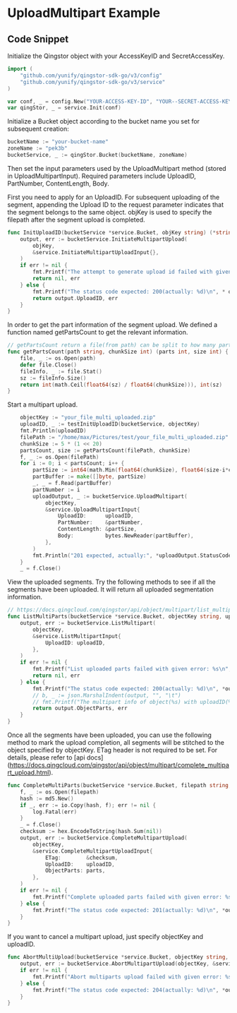 # UploadMultipart Example

## Code Snippet

Initialize the Qingstor object with your AccessKeyID and SecretAccessKey.

```go
import (
	"github.com/yunify/qingstor-sdk-go/v3/config"
	"github.com/yunify/qingstor-sdk-go/v3/service"
)

var conf, _ = config.New("YOUR-ACCESS-KEY-ID", "YOUR--SECRET-ACCESS-KEY")
var qingStor, _ = service.Init(conf)
```

Initialize a Bucket object according to the bucket name you set for subsequent creation:

```go
bucketName := "your-bucket-name"
zoneName := "pek3b"
bucketService, _ := qingStor.Bucket(bucketName, zoneName)
```


Then set the input parameters used by the UploadMultipart method (stored in UploadMultipartInput).
Required parameters include UploadID, PartNumber, ContentLength, Body.

First you need to apply for an UploadID. For subsequent uploading of the segment, appending the Upload ID to the request parameter indicates that the segment belongs to the same object. objKey is used to specify the filepath after the segment upload is completed.

```go
func InitUploadID(bucketService *service.Bucket, objKey string) (*string, error) {
	output, err := bucketService.InitiateMultipartUpload(
		objKey,
		&service.InitiateMultipartUploadInput{},
	)
	if err != nil {
		fmt.Printf("The attempt to generate upload id failed with given error: %s\n", err)
		return nil, err
	} else {
		fmt.Printf("The status code expected: 200(actually: %d)\n", * output.StatusCode)
		return output.UploadID, err
	}
}
```

In order to get the part information of the segment upload. We defined a function named getPartsCount to get the relevant information.

```go
// getPartsCount return a file(from path) can be split to how many parts(depends on chunkSize) and file size.
func getPartsCount(path string, chunkSize int) (parts int, size int) {
	file, _ := os.Open(path)
	defer file.Close()
	fileInfo, _ := file.Stat()
	sz := fileInfo.Size()
	return int(math.Ceil(float64(sz) / float64(chunkSize))), int(sz)
}
```

Start a multipart upload.

```go
	objectKey := "your_file_multi_uploaded.zip"
	uploadID, _ := testInitUploadID(bucketService, objectKey)
	fmt.Println(uploadID)
	filePath := "/home/max/Pictures/test/your_file_multi_uploaded.zip"
	chunkSize := 5 * (1 << 20)
	partsCount, size := getPartsCount(filePath, chunkSize)
	f, _ := os.Open(filePath)
	for i := 0; i < partsCount; i++ {
		partSize := int64(math.Min(float64(chunkSize), float64(size-i*chunkSize)))
		partBuffer := make([]byte, partSize)
		_, _ = f.Read(partBuffer)
		partNumber := i
		uploadOutput, _ := bucketService.UploadMultipart(
			objectKey,
			&service.UploadMultipartInput{
				UploadID:      uploadID,
				PartNumber:    &partNumber,
				ContentLength: &partSize,
				Body:          bytes.NewReader(partBuffer),
			},
		)
		fmt.Println("201 expected, actually:", *uploadOutput.StatusCode)
	}
	_ = f.Close()
```

View the uploaded segments. Try the following methods to see if all the segments have been uploaded. It will return all uploaded segmentation information.

```go
// https://docs.qingcloud.com/qingstor/api/object/multipart/list_multipart.html
func ListMultiParts(bucketService *service.Bucket, objectKey string, uploadID *string) ([]*service.ObjectPartType, error) {
	output, err := bucketService.ListMultipart(
		objectKey,
		&service.ListMultipartInput{
			UploadID: uploadID,
		},
	)
	if err != nil {
		fmt.Printf("List uploaded parts failed with given error: %s\n", err)
		return nil, err
	} else {
		fmt.Printf("The status code expected: 200(actually: %d)\n", *output.StatusCode)
		// b, _ := json.MarshalIndent(output, "", "\t")
		// fmt.Printf("The multipart info of object(%s) with uploadID(%s):\n%s\n", objectKey, *uploadID, string(b))
		return output.ObjectParts, err
	}
}
```

Once all the segments have been uploaded, you can use the following method to mark the upload completion, all segments will be stitched to the object specified by objectKey.
ETag header is not required to be set. For details, please refer to [api docs] (https://docs.qingcloud.com/qingstor/api/object/multipart/complete_multipart_upload.html).

```go
func CompleteMultiParts(bucketService *service.Bucket, filepath string, objectKey string, uploadID *string, parts []*service.ObjectPartType) {
	f, _ := os.Open(filepath)
	hash := md5.New()
	if _, err := io.Copy(hash, f); err != nil {
		log.Fatal(err)
	}
	_ = f.Close()
	checksum := hex.EncodeToString(hash.Sum(nil))
	output, err := bucketService.CompleteMultipartUpload(
		objectKey,
		&service.CompleteMultipartUploadInput{
			ETag:        &checksum,
			UploadID:    uploadID,
			ObjectParts: parts,
		},
	)
	if err != nil {
		fmt.Printf("Complete uploaded parts failed with given error: %s\n", err)
	} else {
		fmt.Printf("The status code expected: 201(actually: %d)\n", *output.StatusCode)
	}
}
```

If you want to cancel a multipart upload, just specify objectKey and uploadID.

```go
func AbortMultiUpload(bucketService *service.Bucket, objectKey string, uploadID *string) {
	output, err := bucketService.AbortMultipartUpload(objectKey, &service.AbortMultipartUploadInput{UploadID: uploadID})
	if err != nil {
		fmt.Printf("Abort multiparts upload failed with given error: %s\n", err)
	} else {
		fmt.Printf("The status code expected: 204(actually: %d)\n", *output.StatusCode)
	}
}
```
